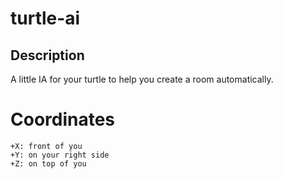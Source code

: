 # turtle-ai

## Description

A little IA for your turtle to help you create a room automatically.

# Coordinates

```
+X: front of you
+Y: on your right side
+Z: on top of you
```
